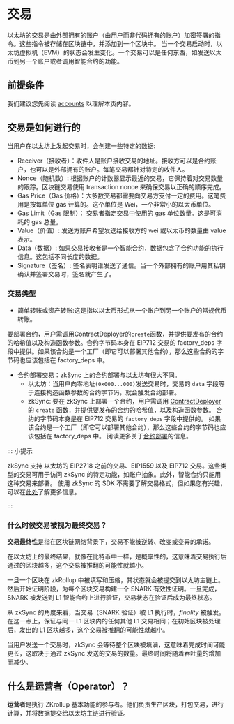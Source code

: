 # 交易

以太坊的交易是由外部拥有的账户（由用户而非代码拥有的账户）加密签署的指令。这些指令被存储在区块链中，并添加到一个区块中。
当一个交易启动时，以太坊虚拟机（EVM）的状态会发生变化。一个交易可以是任何东西，如发送以太币到另一个账户或者调用智能合约的功能。

## 前提条件

我们建议您先阅读 [accounts](https://ethereum.org/en/developers/docs/accounts/) 以理解本页内容。

## 交易是如何进行的

当用户在以太坊上发起交易时，会创建一些特定的数据:
- Receiver（接收者）：收件人是账户接收交易的地址。接收方可以是合约账户，也可以是外部拥有的账户。每笔交易都针对特定的收件人。
- Nonce（随机数）: 根据账户的计数器显示最近的交易，它保持着对交易数量的跟踪。区块链交易使用 transaction nonce 来确保交易以正确的顺序完成。
- Gas Price（Gas 价格）：大多数交易都需要向交易方支付一定的费用。这笔费用是按每单位 gas 计算的。这个单位是 Wei，一个非常小的以太币单位。
- Gas Limit（Gas 限制）： 交易者指定交易中使用的 gas 单位数量。这是可消耗的 gas 总量。
- Value（价值）: 发送方账户希望发送给接收方的 wei 或以太币的数量由 value 表示。
- Data（数据）: 如果交易接收者是一个智能合约，数据包含了合约功能的执行信息。这包括不同长度的数据。
- Signature（签名）: 签名表明谁发送了通信。当一个外部拥有的账户用其私钥确认并签署交易时，签名就产生了。

### 交易类型

- 简单转账或资产转账:这是指以以太币形式从一个账户到另一个账户的常规代币转账。

要部署合约，用户需调用ContractDeployer的`create`函数，并提供要发布的合约的哈希值以及构造函数参数。合约字节码本身在 EIP712 交易的 factory_deps 字段中提供。如果该合约是一个工厂（即它可以部署其他合约），那么这些合约的字节码也应该包括在 factory_deps 中。

- 合约部署交易：zkSync 上的合约部署与以太坊有很大不同。
  - 以太坊：当用户向零地址`(0x000...000)`发送交易时，交易的 `data` 字段等于连接构造函数参数的合约字节码，就会触发合约部署。
  - zkSync: 要在 zkSync 上部署一个合约，用户需调用 [ContractDeployer](../contracts/system-contracts.md#contractdeployer) 的 `create` 函数，并提供要发布的合约的哈希值，以及构造函数参数。
  合约的字节码本身是在 EIP712 交易的 `factory_deps` 字段中提供的。
  如果该合约是一个工厂（即它可以部署其他合约），那么这些合约的字节码也应该包括在 factory_deps 中。
  阅读更多关于[合约部署](../contracts/contracts.md)的信息。

::: 小提示

zkSync 支持 以太坊的 EIP2718 之前的交易、EIP1559 以及 EIP712 交易。这些类型的交易可用于访问 zkSync 的特定功能，如账户抽象。此外，智能合约只能用这种交易来部署。
使用 zkSync 的 SDK 不需要了解交易格式，但如果您有兴趣，可以在[此处](../../../api/api.md#eip712)了解更多信息。

:::

### 什么时候交易被视为最终交易？

**交易最终性**是指在区块链网络背景下，交易不能被逆转、改变或变异的承诺。

在以太坊上的最终结果，就像在比特币中一样，是概率性的，这意味着交易执行后通过的区块越多，这个交易被推翻的可能性就越小。

一旦一个区块在 zkRollup 中被填写和压缩，其状态就会被提交到以太坊主链上。然后开始证明阶段，为每个区块交易构建一个 SNARK 有效性证明。一旦完成，SNARK 被发送到 L1 智能合约上进行验证，交易状态在验证后成为最终状态。

从 zkSync 的角度来看，当交易（SNARK 验证）被 L1 执行时，_finality_ 被触发。在这一点上，保证与同一 L1 区块内的任何其他 L1 交易相同；在初始区块被处理后，发出的 L1 区块越多，这个交易被推翻的可能性就越小。

当用户发送一个交易时，zkSync 会等待整个区块被填满，这意味着完成时间可能更长，这取决于通过 zkSync 发送的交易的数量。最终时间将随着吞吐量的增加而减少。

## 什么是运营者（Operator）？

**运营者**是执行 ZKrollup 基本功能的参与者。他们负责生产区块，打包交易，进行计算，并将数据提交给以太坊主链进行验证。
